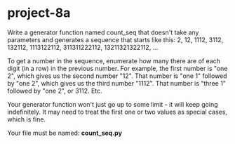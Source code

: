 # project-8a

Write a generator function named count_seq that doesn't take any parameters and generates a sequence that starts like this: 2, 12, 1112, 3112, 132112, 1113122112, 311311222112, 13211321322112, ...

To get a number in the sequence, enumerate how many there are of each digit (in a row) in the previous number.  For example, the first number is "one 2", which gives us the second number "12".  That number is "one 1" followed by "one 2", which gives us the third number "1112".  That number is "three 1" followed by "one 2", or 3112.  Etc.

Your generator function won't just go up to some limit - it will keep going indefinitely. It may need to treat the first one or two values as special cases, which is fine.

Your file must be named: **count_seq.py**
